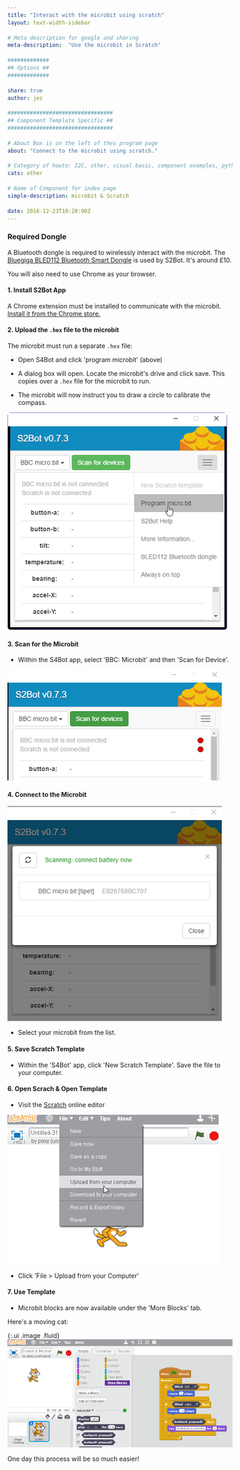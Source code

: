 ```yaml
---
title: "Interact with the microbit using scratch"
layout: text-width-sidebar

# Meta description for google and sharing
meta-description:  "Use the microbit in Scratch"

#############
## Options ##
#############

share: true
author: jez

#################################
## Component Template Specific ##
#################################

# About Box is on the left of thes program page
about: "Connect to the microbit using scratch."

# Category of howto: I2C, other, visual basic, component examples, python, data logging
cats: other

# Name of Component for index page
simple-description: microbit & Scratch

date: 2016-12-23T10:20:00Z
---
```


### Required Dongle

A Bluetooth dongle is required to wirelessly interact with the microbit. The [Bluegiga BLED112 Bluetooth Smart Dongle](https://www.silabs.com/products/wireless/bluetooth/bluetooth-smart-modules/Pages/bled112-bluetooth-smart-dongle.aspx) is used by S2Bot. It's around £10.

You will also need to use Chrome as your browser.

#### 1. Install S2Bot App

A Chrome extension must be installed to communicate with the microbit. [Install it from the Chrome store.](https://chrome.google.com/webstore/detail/s2bot-4-scratch/pllkalmkifgmanfoghenhgafbcpbicdj?hl=en-GB)

#### 2. Upload the `.hex` file to the microbit

The microbit must run a separate `.hex` file:

* Open S4Bot and click 'program microbit' (above)

* A dialog box will open. Locate the microbit's drive and click save. This copies over a `.hex` file for the microbit to run.

* The microbit will now instruct you to draw a circle to calibrate the compass.

![Open the S4Bot app](images/microbit-in-scratch-add-microbit-program.png)


#### 3. Scan for the Microbit

* Within the S4Bot app, select 'BBC: Microbit' and then 'Scan for Device'.

![Connect to the microbit](images/microbit-in-scratch-connect-to-microbit.png)

#### 4. Connect to the Microbit

![Connect to the microbit](images/microbit-in-scratch-pair-to-microbit.png)

* Select your microbit from the list.

#### 5. Save Scratch Template

* Within the 'S4Bot' app, click 'New Scratch Template'. Save the file to your computer.

#### 6. Open Scrach & Open Template

* Visit the [Scratch](https://scratch.mit.edu/) online editor

![upload scratch template](images/microbit-in-scratch-upload-from-your-computer.png)
* Click 'File > Upload from your Computer'

#### 7. Use Template

* Microbit blocks are now available under the 'More Blocks' tab.

Here's a moving cat:

{:.ui .image .fluid}
![upload scratch template](images/microbit-in-scratch-using-the-interface.png)

One day this process will be so much easier!
